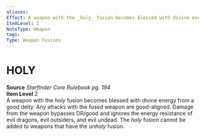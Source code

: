 ```yaml
---
aliases: 
Effect: A weapon with the _holy_ fusion becomes blessed with divine energy from a good deity. Any attacks with the fused weapon are good-aligned. Damage from the weapon bypasses DR/good and ignores the energy resistance of evil dragons, evil outsiders, and evil undead. The _holy_ fusion cannot be added to weapons that have the _unholy_ fusion.
ItemLevel: 2
NoteType: Weapon
tags: 
Type: Weapon Fusions
---
```

# HOLY
**Source** _Starfinder Core Rulebook pg. 194_  
**Item Level** 2  
A weapon with the _holy_ fusion becomes blessed with divine energy from a good deity. Any attacks with the fused weapon are good-aligned. Damage from the weapon bypasses DR/good and ignores the energy resistance of evil dragons, evil outsiders, and evil undead. The _holy_ fusion cannot be added to weapons that have the _unholy_ fusion.